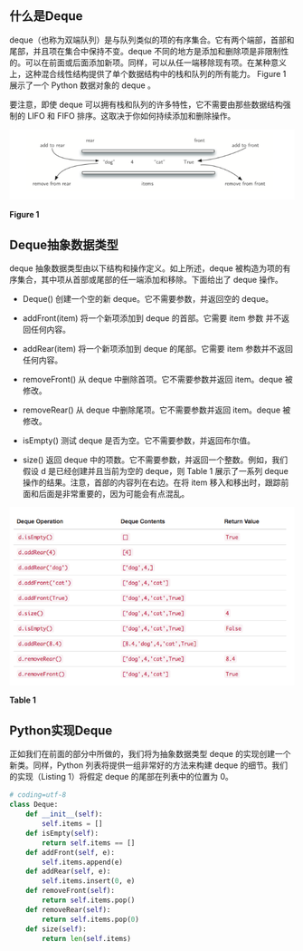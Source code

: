 ## 什么是Deque

deque（也称为双端队列）是与队列类似的项的有序集合。它有两个端部，首部和尾部，并且项在集合中保持不变。deque 不同的地方是添加和删除项是非限制性的。可以在前面或后面添加新项。同样，可以从任一端移除现有项。在某种意义上，这种混合线性结构提供了单个数据结构中的栈和队列的所有能力。 Figure 1 展示了一个 Python 数据对象的 deque 。

要注意，即使 deque 可以拥有栈和队列的许多特性，它不需要由那些数据结构强制的 LIFO 和 FIFO 排序。这取决于你如何持续添加和删除操作。

![](images/WEBRESOURCE79dc84d389319f3681db1f4fcbbd39dcstickPicture.png)

**Figure 1**

## Deque抽象数据类型

deque 抽象数据类型由以下结构和操作定义。如上所述，deque 被构造为项的有序集合，其中项从首部或尾部的任一端添加和移除。下面给出了 deque 操作。

- Deque() 创建一个空的新 deque。它不需要参数，并返回空的 deque。

- addFront(item) 将一个新项添加到 deque 的首部。它需要 item 参数 并不返回任何内容。

- addRear(item) 将一个新项添加到 deque 的尾部。它需要 item 参数并不返回任何内容。

- removeFront() 从 deque 中删除首项。它不需要参数并返回 item。deque 被修改。

- removeRear() 从 deque 中删除尾项。它不需要参数并返回 item。deque 被修改。

- isEmpty() 测试 deque 是否为空。它不需要参数，并返回布尔值。

- size() 返回 deque 中的项数。它不需要参数，并返回一个整数。例如，我们假设 d 是已经创建并且当前为空的 deque，则 Table 1 展示了一系列 deque 操作的结果。注意，首部的内容列在右边。在将 item 移入和移出时，跟踪前面和后面是非常重要的，因为可能会有点混乱。

![](images/WEBRESOURCE606e3da216043300038325cc948ae85dstickPicture.png)

**Table 1**

## Python实现Deque

正如我们在前面的部分中所做的，我们将为抽象数据类型 deque 的实现创建一个新类。同样，Python 列表将提供一组非常好的方法来构建 deque 的细节。我们的实现（Listing 1）将假定 deque 的尾部在列表中的位置为 0。

```python
# coding=utf-8
class Deque:
    def __init__(self):
        self.items = []
    def isEmpty(self):
        return self.items == []
    def addFront(self, e):
        self.items.append(e)
    def addRear(self, e):
        self.items.insert(0, e)
    def removeFront(self):
        return self.items.pop()
    def removeRear(self):
        return self.items.pop(0)
    def size(self):
        return len(self.items)
```